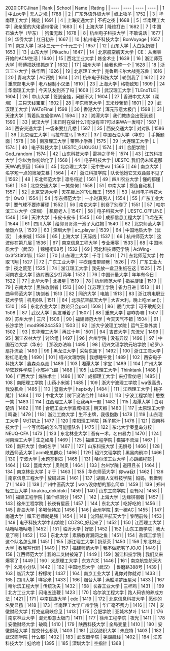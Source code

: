 2020ICPCJinan
| Rank | School | Name | Rating |
| ---- | ---- | ---- | ---- |
| 1 | 中山大学 | 无人之境 | 1788 |
| 2 | 广东外语外贸大学 | 纸上牧羊 | 1752 |
| 3 | 华南理工大学 | 赌徒 | 1691 |
| 4 | 上海交通大学 | 不朽之夜 | 1688 |
| 5 | 华南理工大学 | 我亲爱的大佬请带带我 | 1683 |
| 6 | 上海大学 | 降维打击 | 1682 |
| 7 | 中国石油大学（华东） | 狗蛋无敌 | 1678 |
| 8 | 杭州电子科技大学 | 不敢说话 | 1677 |
| 9 | 华侨大学 | 红日初升 | 1667 |
| 10 | 杭州电子科技大学 | BonVoyage | 1657 |
| 11 | 南京大学 | 冰冰三元一个十元三个 | 1657 |
| 12 | 山东大学 | 大白兔奶糖 | 1653 |
| 13 | 山东大学 | Pikachu | 1647 |
| 14 | 北京航空航天大学 | CE：从爆零开始的ACM生活 | 1640 |
| 15 | 西北工业大学 | 炼金术士 | 1639 |
| 16 | 浙江师范大学 | 师傅把妖怪抓走了 | 1632 |
| 17 | 福州大学 | 给我也整一个 | 1628 |
| 18 | 浙江工业大学 | 铁华团 | 1626 |
| 19 | 北京理工大学 | 克鲁斯卡尔大战克苏鲁 | 1616 |
| 20 | 青岛大学 | AC钙奶 | 1614 |
| 21 | 杭州电子科技大学 | 轮到我了 | 1612 |
| 22 | 重庆邮电大学 | 老八秘制小汉堡 | 1610 |
| 23 | 上海大学 | 格物致知 | 1609 |
| 24 | 华南理工大学 | 今天队友到齐了吗 | 1608 |
| 25 | 武汉理工大学 | TLEnoTLE | 1604 |
| 26 | 中山大学 | 签到全挂，问题不大 | 1604 |
| 27 | 香港中文大学（深圳） | 三只天线宝宝 | 1602 |
| 28 | 华东师范大学 | 玉米炒葡萄 | 1601 |
| 29 | 武汉理工大学 | WAToFinal | 1598 |
| 30 | 香港大学 | 浑元形意太极门 | 1598 |
| 31 | 天津大学 | 背着队友偷偷WA | 1594 |
| 32 | 湘潭大学 | 我们教练会出签到题 | 1590 |
| 33 | 武汉大学 | 末日时在做什么?有没有空?可以来WA一发吗? | 1587 |
| 34 | 西安交通大学 | 一袋米要扛几楼 | 1587 |
| 35 | 西安交通大学 | 对对队 | 1586 |
| 36 | 北京理工大学 | 马拉车拉马 | 1582 |
| 37 | 中国石油大学（华东） | 手撕题面 | 1578 |
| 38 | 南京理工大学 | 带带小学弟 | 1575 |
| 39 | 大连理工大学 | L | 1574 |
| 40 | 电子科技大学 | UESTC_GUGUGU | 1574 |
| 41 | 合肥学院 | God_random | 1574 |
| 42 | 山东科技大学 | 雷神之子号 | 1574 |
| 43 | 江苏科技大学 | 你以为你初始化了 | 1568 |
| 44 | 电子科技大学 | UESTC_我们仍未知道那天WA的原因 | 1566 |
| 45 | 北京理工大学 | 无中生wa | 1565 |
| 46 | 南京大学 | 名字短一点的筛凝艾慕 | 1564 |
| 47 | 浙江科技学院 | 队长他她它又双叒叕不见了 | 1562 |
| 48 | 东北师范大学 | 凛冬将逝 | 1561 |
| 49 | 四川农业大学 | 懂的都懂 | 1561 |
| 50 | 北京交通大学 | 一笑奈何 | 1558 |
| 51 | 中南大学 | 摸鱼自动机 | 1557 |
| 52 | 北京交通大学 | 天花板上的飞仙舞王 | 1555 |
| 53 | 杭州电子科技大学 | OwO | 1554 |
| 54 | 华东师范大学 | 一小时真男人 | 1554 |
| 55 | 广东工业大学 | 要气球不要炸薯球 | 1552 |
| 56 | 南京大学 | 别卷了别卷了 | 1551 |
| 57 | 哈尔滨工业大学（深圳） | 机房老人 | 1547 |
| 58 | 电子科技大学 | UESTC_OFFLINE | 1546 |
| 59 | 天津大学 | 卡皮卡皮卡 | 1545 |
| 60 | 成都信息工程大学 | 飞龙在天 | 1544 |
| 61 | 四川大学 | 给郭哥哥泡一池子大红袍 | 1540 |
| 62 | 北京师范大学 | 恰饭六队 | 1539 |
| 63 | 深圳大学 | ac_player | 1539 |
| 64 | 中国地质大学（武汉） | 未来城 | 1539 |
| 65 | 上海大学 | 天际线 | 1537 |
| 66 | 杭州师范大学 | 这波你在第几层 | 1536 |
| 67 | 南京信息工程大学 | 专业爆零 | 1533 |
| 68 | 中国地质大学（武汉） | 锦程街68号 | 1532 |
| 69 | 河北科技师范学院 | AcWing-0x3f3f3f3f队 | 1531 |
| 70 | 山东理工大学 | 千寻 | 1531 |
| 71 | 东北师范大学 | 竹取飞翔 | 1527 |
| 72 | 广东工业大学 | 平砍连击带顺劈 | 1526 |
| 73 | 广东工业大学 | 夜之荒芜 | 1525 |
| 74 | 浙江理工大学 | 我先放一盒卫生纸在这 | 1525 |
| 75 | 河南农业大学 | 选对赛区少打两年 | 1522 |
| 76 | 中国计量大学 | 年年有今日 | 1522 |
| 77 | 北华大学 | 北极星 | 1519 |
| 78 | 杭州师范大学 | 指尖旋律 | 1519 |
| 79 | 东南大学 | 黑铁收割者 | 1513 |
| 80 | 江苏理工学院 | 雀力日进 | 1513 |
| 81 | 曲阜师范大学 | 铸剑者 | 1513 |
| 82 | 同济大学 | 电脑 | 1513 |
| 83 | 浙江机电职业技术学院 | 机电8队 | 1511 |
| 84 | 北京航空航天大学 | 大吉大利，晚上吃mian(); | 1510 |
| 85 | 东北农业大学 | 数论只会gcd | 1508 |
| 86 | 厦门大学 | 可不敢胡交 | 1508 |
| 87 | 武汉大学 | 队友睡着了 | 1507 |
| 88 | 重庆大学 | 那咋办嘛 | 1507 |
| 89 | 苏州大学 | 三尺 | 1506 |
| 90 | 福建师范大学 | 今天天气不错 | 1504 |
| 91 | 长沙学院 | mod998244353 | 1503 |
| 92 | 浙大宁波理工学院 | 运气王拿外卖 | 1502 |
| 93 | 东华理工大学 | 再过十年 | 1501 |
| 94 | 吉首大学 | 东流光 | 1499 |
| 95 | 浙江农林大学 | 讨论组 | 1497 |
| 96 | 台州学院 | 没有异议 | 1496 |
| 97 | 中国石油大学（华东） | 那没办法嘛 | 1495 |
| 98 | 绍兴文理学院元培学院 | 轻罗小扇扑流萤 | 1493 |
| 99 | 黑龙江大学 | 采菊东篱下 | 1492 |
| 100 | 浙江工商大学 | 粉红毛毛兔 | 1490 |
| 101 | 绍兴文理学院 | 我想睡午觉 | 1489 |
| 102 | 西安电子科技大学 | 鑫森众焱垚 | 1489 |
| 103 | 湘潭大学 | 宇宝 | 1489 |
| 104 | 广州大学华软软件学院 | 小邪神飞踢 | 1488 |
| 105 | 山东理工大学 | Thinktank | 1488 |
| 106 | 广西大学 | 炼铁术士 | 1486 |
| 107 | 成都理工大学 | 来打雪仗吧 | 1485 |
| 108 | 南阳理工学院 | 山药小米粥 | 1485 |
| 109 | 浙大宁波理工学院 | wa很高贵，我没机会 | 1485 |
| 110 | 暨南大学 | hsptxdy | 1484 |
| 111 | 江西理工大学 | 耗子尾汁 | 1484 |
| 112 | 中北大学 | 树下没法合并 | 1484 |
| 113 | 宁波工程学院 | 憨憨一笑 | 1483 |
| 114 | 江西理工大学 | 让我再A一题 | 1482 |
| 115 | 湘潭大学 | 白明楚清 | 1482 |
| 116 | 合肥工业大学宣城校区 | 朝天椒 | 1480 |
| 117 | 太原理工大学 | 鸣谦 | 1479 |
| 118 | 浙江工商大学 | 生不出牌，我很抱歉 | 1478 |
| 119 | 山东理工大学 | 华灯初上 | 1477 |
| 120 | 南阳理工学院 | 耗子尾汁 | 1476 |
| 121 | 西南科技大学 | 一个写代码的怎么可能懂队名 | 1475 |
| 122 | 东北大学秦皇岛分校 | NEUQ-CFA | 1473 |
| 123 | 东北林业大学 | 吾有一术，名曰暴力 | 1470 |
| 124 | 河南理工大学 | 生之如舟 | 1469 |
| 125 | 福建工程学院 | 猫猫不流泪 | 1467 |
| 126 | 南开大学 | 你的名字 | 1467 |
| 127 | 山东科技大学 | 无惧号 | 1466 |
| 128 | 陕西师范大学 | acm吃瓜群众 | 1466 |
| 129 | 绍兴文理学院 | 黑黑向前冲 | 1466 |
| 130 | 宁波大学 | 水题签到员 | 1465 |
| 131 | 哈尔滨工业大学 | 心跳编程部 | 1464 |
| 132 | 暨南大学 | 奥利奥 | 1464 |
| 133 | 台州学院 | 道阻且长 | 1464 |
| 134 | 南京林业大学 | 彳亍 | 1463 |
| 135 | 华东师范大学 | 你wa我t | 1462 |
| 136 | 南京信息工程大学 | 放码过来 | 1461 |
| 137 | 湖南人文科技学院 | 妈妈，我做到了! | 1460 |
| 138 | 广州中医药大学 | wzry没你想的那么简单 | 1459 |
| 139 | 郑州轻工业大学 | kirakira_dokidoki | 1459 |
| 140 | 山东工商学院 | 没有闪 | 1458 |
| 141 | 福建工程学院 | 骗个综测分 | 1457 |
| 142 | 上海大学 | 边缘徘徊者 | 1457 |
| 143 | 徐州工程学院 | 长夜有星辰 | 1457 |
| 144 | 东北大学 | 吃好吃的 | 1456 |
| 145 | 青岛大学 | 多喝伏特加 | 1456 |
| 146 | 台州学院 | 来一碗AC | 1455 |
| 147 | 南通大学 | 祺玉老师就是强 | 1454 |
| 148 | 沈阳航空航天大学 | 黎明前线 | 1453 |
| 149 | 电子科技大学中山学院 | CDZSC_好起来了 | 1452 |
| 150 | 江西理工大学 | 咕噜咕噜咕噜 | 1452 |
| 151 | 临沂大学 | 好耶 | 1452 |
| 152 | 山东工商学院 | 我大意了啊 | 1452 |
| 153 | 东北大学 | 素质教育漏网之鱼 | 1451 |
| 154 | 盐城工学院 | 这个队名怎么样 | 1451 |
| 155 | 浙江理工大学 | 奶茶茶 | 1450 |
| 156 | 东北林业大学 | 教我写代码 | 1449 |
| 157 | 福建师范大学 | 我不做肥宅了JOJO | 1449 |
| 158 | 江西师范大学 | 我的二叉树被淹了 | 1449 |
| 159 | 浙江科技学院 | 我们又来爆零了 | 1449 |
| 160 | 太原理工大学 | 东方六爻 | 1446 |
| 161 | 南京航空航天大学 | 幺鸡小分队 | 1442 |
| 162 | 中国地质大学（武汉） | 鲁磨路388号 | 1439 |
| 163 | 临沂大学 | 柠檬树 | 1437 |
| 164 | 南京工业大学 | 说你对你就对 | 1433 |
| 165 | 四川大学 | 咩谷米 | 1433 |
| 166 | 烟台大学 | 满船清梦压星河 | 1433 |
| 167 | 哈尔滨工程大学 | 传统功夫 | 1432 |
| 168 | 长春工业大学 | 三杯鸡 | 1431 |
| 169 | 北方工业大学 | 闪电五连鞭 | 1423 |
| 170 | 哈尔滨工程大学 | 路人码农的养成方法 | 1421 |
| 171 | 中南民族大学 | edc | 1419 |
| 172 | 北京信息科技大学 | 愿你的名受显扬 | 1418 |
| 173 | 华南理工大学广州学院 | 华广毫不费力 | 1416 |
| 174 | 安徽财经大学 | 打完这局峡谷见 | 1413 |
| 175 | 合肥学院 | 亚城木梦叶 | 1411 |
| 176 | 南京林业大学 | 混元形意太极门 | 1411 |
| 177 | 徐州工程学院 | 夜光 | 1411 |
| 178 | 安徽财经大学 | 破晓 | 1410 |
| 179 | 陕西科技大学 | 全局变量 | 1410 |
| 180 | 安徽财经大学 | 提交什么都队 | 1403 |
| 181 | 武汉纺织大学 | 朱庇特 | 1403 |
| 182 | 武汉商学院 | 什么都 | 1402 |
| 183 | 武汉商学院 | 芜湖航线 | 1402 |
| 184 | 江苏科技大学 | 娃哈哈 | 1395 |
| 185 | 深圳大学 | 空指针 | 1368 |
